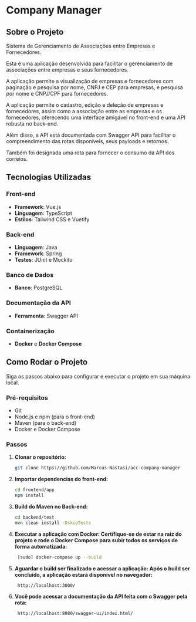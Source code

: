 # Company Manager

## Sobre o Projeto

Sistema de Gerenciamento de Associações entre Empresas e Fornecedores.

Esta é uma aplicação desenvolvida para facilitar o gerenciamento de associações entre empresas e seus fornecedores. 

A aplicação permite a visualização de empresas e fornecedores com paginação e pesquisa por nome, CNPJ e CEP para empresas, e pesquisa por nome e CNPJ/CPF para fornecedores.

A aplicação permite o cadastro, edição e deleção de empresas e fornecedores, assim como a associação entre as empresas e os fornecedores, 
oferecendo uma interface amigável no front-end e uma API robusta no back-end.

Além disso, a API está documentada com Swagger API para facilitar o compreendimento das rotas disponíveis, seus payloads e retornos. 

Também foi designada uma rota para fornecer o consumo da API dos correios.

## Tecnologias Utilizadas

### Front-end
- **Framework**: Vue.js
- **Linguagem**: TypeScript
- **Estilos**: Tailwind CSS e Vuetify

### Back-end
- **Linguagem**: Java
- **Framework**: Spring
- **Testes**: JUnit e Mockito

### Banco de Dados
- **Banco**: PostgreSQL

### Documentação da API
- **Ferramenta**: Swagger API

### Containerização
- **Docker** e **Docker Compose**

## Como Rodar o Projeto

Siga os passos abaixo para configurar e executar o projeto em sua máquina local.

### Pré-requisitos

- Git
- Node.js e npm (para o front-end)
- Maven (para o back-end)
- Docker e Docker Compose

### Passos

1. **Clonar o repositório:**
   ```bash
   git clone https://github.com/Marcus-Nastasi/acc-company-manager
   
2. **Importar dependencias do front-end:**
   ```bash
   cd frontend/app
   npm install

3. **Build do Maven no Back-end:**
   ```bash
   cd backend/test
   mvn clean install -DskipTests

4. **Executar a aplicação com Docker: Certifique-se de estar na raiz do projeto e rode o Docker Compose para subir todos os serviços de forma automatizada:**
   ```bash
    [sudo] docker-compose up --build

5. **Aguardar o build ser finalizado e acessar a aplicação: Após o build ser concluído, a aplicação estará disponível no navegador:**
   ```bash
    http://localhost:3000/

6. **Você pode acessar a documentação da API feita com o Swagger pela rota:**
   ```bash
    http://localhost:8080/swagger-ui/index.html/

